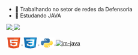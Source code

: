 


- 🔭 Trabalhando no setor de redes da Defensoria
- 🌱 Estudando JAVA
 <div>
  <a href="https://github.com/JoaoMateus13">
  <img height="180em" src="https://github-readme-stats.vercel.app/api?username=JoaoMateus13&show_icons=true&theme=dark&include_all_commits=true&count_private=true"/>
  <img height="180em" src="https://github-readme-stats.vercel.app/api/top-langs/?username=JoaoMateus13&layout=compact&langs_count=7&theme=dark"/>
</div>
<div style="display: inline_block"><br>
  <img align="center" alt="jm-HTML" height="30" width="40" src="https://raw.githubusercontent.com/devicons/devicon/master/icons/html5/html5-original.svg">
  <img align="center" alt="jm-CSS" height="30" width="40" src="https://raw.githubusercontent.com/devicons/devicon/master/icons/css3/css3-original.svg">
  <img align="center" alt="jm-Python" height="30" width="40" src="https://raw.githubusercontent.com/devicons/devicon/master/icons/python/python-original.svg">
  <img align="center" alt="jm-java" height="30" width="40" src="https://cdn.jsdelivr.net/gh/devicons/devicon/icons/java/java-original.svg" />

</div>
